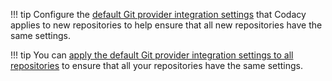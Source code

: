 <!--default-settings-start-->
!!! tip
    Configure the [default Git provider integration settings](../../organizations/configuring-default-git-provider-integration-settings.md) that Codacy applies to new repositories to help ensure that all new repositories have the same settings.
<!--default-settings-end-->

<!--default-settings-apply-all-start-->
!!! tip
    You can [apply the default Git provider integration settings to all repositories](../../organizations/configuring-default-git-provider-integration-settings.md#apply-all) to ensure that all your repositories have the same settings.
<!--default-settings-apply-all-end-->
